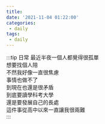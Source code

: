 ```yaml
---
title: 
date: '2021-11-04 01:22:00'
categories:
 - daily
tags:
 - daily 
---
```


:::tip 日常
最近半夜一個人都覺得很孤單\
想要找個人陪\
不然我好像一直很焦慮\
事情也做不了\
到現在也還是很矛盾\
到底要讀學科考大學\
還是要發展自己的長處\
這件事從高中以來一直讓我很兩難\
:::